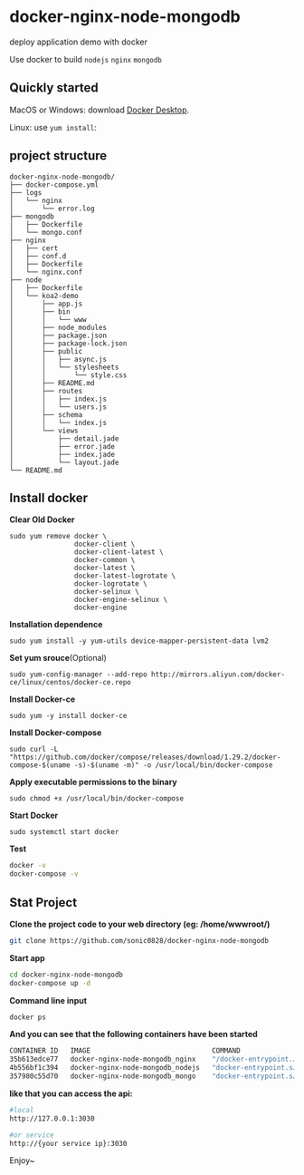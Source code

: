 # docker-nginx-node-mongodb
deploy application demo with docker

Use docker to build `nodejs` `nginx` `mongodb`

## Quickly started
MacOS or Windows: download [Docker Desktop](https://www.docker.com/products/docker-desktop).

Linux: use `yum install`:

## project structure
```
docker-nginx-node-mongodb/
├── docker-compose.yml
├── logs
│   └── nginx
│       └── error.log
├── mongodb
│   ├── Dockerfile
│   └── mongo.conf
├── nginx
│   ├── cert
│   ├── conf.d
│   ├── Dockerfile
│   └── nginx.conf
├── node
│   ├── Dockerfile
│   └── koa2-demo
│       ├── app.js
│       ├── bin
│       │   └── www
│       ├── node_modules
│       ├── package.json
│       ├── package-lock.json
│       ├── public
│       │   ├── async.js
│       │   └── stylesheets
│       │       └── style.css
│       ├── README.md
│       ├── routes
│       │   ├── index.js
│       │   └── users.js
│       ├── schema
│       │   └── index.js
│       └── views
│           ├── detail.jade
│           ├── error.jade
│           ├── index.jade
│           └── layout.jade
└── README.md
```

## Install docker
**Clear Old Docker**
```
sudo yum remove docker \
				docker-client \
                docker-client-latest \
                docker-common \
                docker-latest \
                docker-latest-logrotate \
                docker-logrotate \
                docker-selinux \
                docker-engine-selinux \
                docker-engine
```
**Installation dependence**
```
sudo yum install -y yum-utils device-mapper-persistent-data lvm2
```
**Set yum srouce**(Optional)
```
sudo yum-config-manager --add-repo http://mirrors.aliyun.com/docker-ce/linux/centos/docker-ce.repo
```
**Install Docker-ce**
```
sudo yum -y install docker-ce
```
**Install Docker-compose**
```
sudo curl -L "https://github.com/docker/compose/releases/download/1.29.2/docker-compose-$(uname -s)-$(uname -m)" -o /usr/local/bin/docker-compose
```
**Apply executable permissions to the binary**
```
sudo chmod +x /usr/local/bin/docker-compose
```
**Start Docker**
```
sudo systemctl start docker
```
**Test**
```bash
docker -v
docker-compose -v
```

## Stat Project

**Clone the project code to your web directory (eg: /home/wwwroot/)**
```bash
git clone https://github.com/sonic0828/docker-nginx-node-mongodb
```
**Start app**
``` bash
cd docker-nginx-node-mongodb
docker-compose up -d
```
**Command line input**
``` bash
docker ps
```
**And you can see that the following containers have been started**
``` bash
CONTAINER ID   IMAGE                              COMMAND                  CREATED         STATUS         PORTS                                                                      NAMES
35b613edce77   docker-nginx-node-mongodb_nginx    "/docker-entrypoint.…"   3 minutes ago   Up 3 minutes   0.0.0.0:80->80/tcp, :::80->80/tcp, 0.0.0.0:443->443/tcp, :::443->443/tcp   docker-nginx-node-mongodb_nginx_1
4b556bf1c394   docker-nginx-node-mongodb_nodejs   "docker-entrypoint.s…"   3 minutes ago   Up 3 minutes   0.0.0.0:3030->3030/tcp                                                   docker-nginx-node-mongodb_nodejs_1
357980c55d70   docker-nginx-node-mongodb_mongo    "docker-entrypoint.s…"   3 minutes ago   Up 3 minutes   127.0.0.1:27017->27017/tcp                                                 docker-nginx-node-mongodb_mongo_1
```

**like that you can access the api:**
``` bash
#local
http://127.0.0.1:3030

#or service
http://{your service ip}:3030
```

Enjoy~
